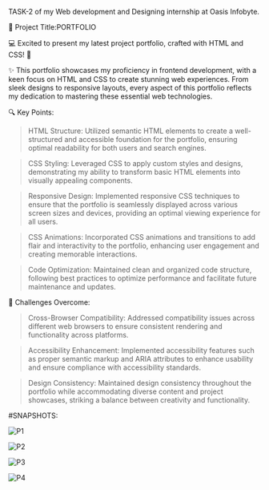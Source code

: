 TASK-2 of my Web development and Designing internship at Oasis Infobyte.


📌 Project Title:PORTFOLIO


💻 Excited to present my latest project portfolio, crafted with HTML and CSS! 🚀

✨ This portfolio showcases my proficiency in frontend development, with a keen focus on HTML and CSS to create stunning web experiences. From sleek designs to responsive layouts, every aspect of this portfolio reflects my dedication to mastering these essential web technologies.

🔍 Key Points:


>HTML Structure: Utilized semantic HTML elements to create a well-structured and accessible foundation for the portfolio, ensuring optimal readability for both users and search engines.

>CSS Styling: Leveraged CSS to apply custom styles and designs, demonstrating my ability to transform basic HTML elements into visually appealing components.

>Responsive Design: Implemented responsive CSS techniques to ensure that the portfolio is seamlessly displayed across various screen sizes and devices, providing an optimal viewing experience for all users.

>CSS Animations: Incorporated CSS animations and transitions to add flair and interactivity to the portfolio, enhancing user engagement and creating memorable interactions.

>Code Optimization: Maintained clean and organized code structure, following best practices to optimize performance and facilitate future maintenance and updates.


🚧 Challenges Overcome:


>Cross-Browser Compatibility: Addressed compatibility issues across different web browsers to ensure consistent rendering and functionality across platforms.

>Accessibility Enhancement: Implemented accessibility features such as proper semantic markup and ARIA attributes to enhance usability and ensure compliance with accessibility standards.

>Design Consistency: Maintained design consistency throughout the portfolio while accommodating diverse content and project showcases, striking a balance between creativity and functionality.


#SNAPSHOTS:


![P1](https://github.com/Tangudu-Jyotirmayee/Portfolio/assets/170788125/e8a9a5e9-a148-4091-b287-575d5cb8856f)

![P2](https://github.com/Tangudu-Jyotirmayee/Portfolio/assets/170788125/49adf6e5-7da9-46ed-a58c-8b53cdafefda)

![P3](https://github.com/Tangudu-Jyotirmayee/Portfolio/assets/170788125/81e80d2d-2e13-40a8-830f-df4e40604fe2)

![P4](https://github.com/Tangudu-Jyotirmayee/Portfolio/assets/170788125/53f7c681-b22b-417f-beef-2ba37b45b692)



